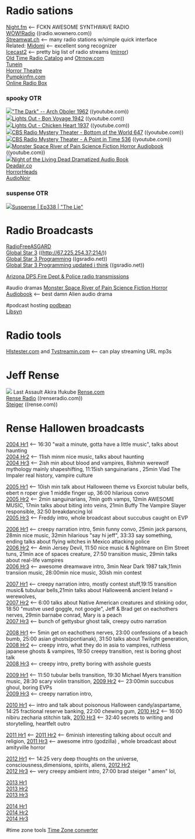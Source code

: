 # Radio sations
[Night.fm](https://nightride.fm/)  <-- FCKN AWESOME SYNTHWAVE RADIO  
[WOW!Radio](https://radio.wownero.com/) ((radio.wownero.com))  
[Streamwat.ch](http://streamwat.ch/radio/)  <-- many radio stations w/simple quick interface  
Related: [Midomi](https://www.midomi.com/)  <-- excellent song recognizer  
[Icecast2](http://167.88.153.133/)  <-- pretty big list of radio streams  ([mirror](http://dir.xiph.org/genres))  
[Old Time Radio Catalog](https://www.otrcat.com/)  and [Otrnow.com](https://otrnow.com/)  
[Tunein](https://tunein.com/)  
[Horror Theatre](http://www.horror-theatre.com/)  
[Pumpkinfm.com](https://pumpkinfm.com/)  
[Online Radio Box](https://onlineradiobox.com/)  

### spooky OTR  
<img src="https://youtube.com/favicon.ico">["The Dark" -- Arch Oboler 1962](https://www.youtube.com/watch?v=mSmEh8TxswQ)  ((youtube.com))  
<img src="https://youtube.com/favicon.ico">[Lights Out - Bon Voyage 1942](https://www.youtube.com/watch?v=Gt7C6agcrUE)  ((youtube.com))  
<img src="https://youtube.com/favicon.ico">[Lights Out - Chicken Heart 1937](https://www.youtube.com/watch?v=G_OD_jUnYNM)  ((youtube.com))  
<img src="https://youtube.com/favicon.ico">[CBS Radio Mystery Theater - Bottom of the World 647](https://www.youtube.com/watch?v=Wj6Pg_fqrbM)  ((youtube.com))  
<img src="https://youtube.com/favicon.ico">[CBS Radio Mystery Theater - A Point in Time 536](https://www.youtube.com/watch?v=6pPnh0AqNLg)  ((youtube.com))  
<img src="https://youtube.com/favicon.ico">[Monster Space River of Pain Science Fiction Horror Audiobook](https://www.youtube.com/watch?v=c2bHJj8Rg1s)  ((youtube.com))  
<img src="https://youtube.com/favicon.ico">[Night of the Living Dead Dramatized Audio Book](https://www.youtube.com/watch?v=ok8IchryDh0)   
[Deadair.co](https://deadair.co/)  
[HorrorHeads](https://horrorheads.podbean.com/)  
[AudioNoir](https://lf.org/milosz/web/noir/index.html)  


### suspense OTR
<img src="https://youtube.com/favicon.ico">[Suspense | Ep338 | "The Lie"](https://www.youtube.com/watch?v=-cuc8poWz40)   

# Radio Broadcasts
[RadioFreeASGARD](https://radiofreeasgard.podbean.com/)  
[Global Star 3](http://67.225.254.37:2146/index.html?sid=1) ((http://67.225.254.37:214/))  
[Global Star 3 Programming](http://www.gsradio.net/schedule/star-3.htm) ((gsradio.net))  
[Global Star 3 Programming updated i think](http://www.gsradio.net/help/m-f-star-3.htm) ((gsradio.net))  

[Arizona DPS,Fire Dept & Police radio transmissions](https://m.broadcastify.com/listen/stid/4)  
  
#audio dramas
[Monster Space River of Pain Science Fiction Horror Audiobook](https://www.youtube.com/watch?v=c2bHJj8Rg1s)  <-- best damn Alien audio drama  

#podcast hosting
[podbean](https://www.podbean.com/)  
[Libsyn](https://libsyn.com/)  

# Radio tools
[Hlstester.com](https://www.hlstester.com/) and [Tvstreamin.com](https://tvstreamin.com/stream-tester.html)   <-- can play streaming URL mp3s   

# Jeff Rense
<img src="https://www.renseradio.com/JR-2b.jpg">  Last Assault  Akira Ifukube
[Rense.com](https://rense.com/)  
[Rense Radio](https://www.renseradio.com/) ((renseradio.com))  
[Steiger](https://rense.com/steiger/steigerA.htm)  ((rense.com))  

# Rense Hallowen broadcasts
[2004 Hr1](http://mediaarchives.gsradio.net/rense/special/rense_Steiger_102904_hr1.mp3)  <-- 16:30 "wait a minute, gotta have a little music", talks about haunting  
[2004 Hr2](http://mediaarchives.gsradio.net/rense/special/rense_Steiger_102904_hr2.mp3)  <-- 11ish minm nice music, talks about haunting  
[2004 Hr3](http://mediaarchives.gsradio.net/rense/special/rense_Steiger_102904_hr3.mp3)  <-- 2ish min about blood and vampires, 8ishmin werewolf mythology mainly shapeshifting, 11:15ish sanguinarians , 25min Vlad The Impaler real history, vampire culture  

[2005 Hr1](http://mediaarchives.gsradio.net/rense/special/rense_Steiger_102805_hr1.mp3)  <-- 10ish min talk about Halloween theme vs Exorcist tubular bells, ebert n roper give 1 middle finger up, 36:00 hilarious convo  
[2005 Hr2](http://mediaarchives.gsradio.net/rense/special/rense_Steiger_102805_hr2.mp3)  <-- 2min sanguinarians, 7min goth vamps, 12min AWESOME MUSIC, 17min talks about biting into veins, 21min Buffy The Vampire Slayer responsible, 32:50 breakdancing lol  
[2005 Hr3](http://mediaarchives.gsradio.net/rense/special/rense_Steiger_102805_hr3.mp3)  <-- Freddy intro, whole broadcast about succubus caught on EVP 

[2006 Hr1](http://mediaarchives.gsradio.net/rense/special/rense_Steiger_102706_hr1.mp3)  <-- creepy narration intro, 5min funny convo, 25min jack parsons, 28min nice music, 32min hilarious "say hi jeff", 33:33 say something, ending talks about flying witches in Mexico attacking police   
[2006 Hr2](http://mediaarchives.gsradio.net/rense/special/rense_Steiger_102706_hr2.mp3)  <-- 4min Jersey Devil, 11:50 nice music & Nightmare on Elm Street tuns, 21min ace of spaces creature, 27:50 transition music,  29min talks about real-life vampires  
[2006 Hr3](http://mediaarchives.gsradio.net/rense/special/rense_Steiger_102706_hr3.mp3)  <-- awesome dreamwave intro, 3min Near Dark 1987 talk,11min transiion music, 28:00min nice music,  30ish min contest

[2007 Hr1](http://mediaarchives.gsradio.net/rense/special/rense_Steiger_102607_hr1.mp3)  <-- creepy narration intro, mostly contest stuff,19:15 transition music& tubuluar bells,21min talks about Halloween& ancient Ireland = werewolves,   
[2007 Hr2](http://mediaarchives.gsradio.net/rense/special/rense_Steiger_102607_hr2.mp3)  <-- 6:00 talks about Native American creatures and stinking odor, 18:50 "mustve used goggle, not google", Jeff & Brad get on eachothers nerves, 29min barnabe conrad,  Mary is a peach  
[2007 Hr3](http://mediaarchives.gsradio.net/rense/special/rense_Steiger_102607_hr3.mp3)  <-- bunch of gettysbur ghost talk, creepy outro narration

[2008 Hr1](http://mediaarchives.gsradio.net/rense/special/rense_Steiger_102408_hr1.mp3)  <-- 5min get on eachothers nerves, 23:00 confessions of a beach bumb, 25:00 asian ghosts(pontianak), 31:50 talks about Twilight generation,  
[2008 Hr2](http://mediaarchives.gsradio.net/rense/special/rense_Steiger_102408_hr2.mp3)  <-- creepy intro, what they do in asia to vampires, ruthless japanese ghosts & vampires,  19:50 creepy transition, rest is boring ghost talk  
[2008 Hr3](http://mediaarchives.gsradio.net/rense/special/rense_Steiger_102408_hr3.mp3)  <-- creepy intro, pretty boring with asshole guests  

[2009 Hr1](http://mediaarchives.gsradio.net/rense/special/rense_Steiger_103009_hr1.mp3)  <-- 11:50 tubular bells transition, 19:30 Michael Myers transition music, 28:30 scary violin transition, 
[2009 Hr2](http://mediaarchives.gsradio.net/rense/special/rense_Steiger_103009_hr2.mp3)  <-- 23:00min succubus ghoul,  boring EVPs  
[2009 Hr3](http://mediaarchives.gsradio.net/rense/special/rense_Steiger_103009_hr3.mp3)  <-- creepy narration intro,  

[2010 Hr1](http://mediaarchives.gsradio.net/rense/special/rense_Steiger_102910_hr1.mp3)  <-- intro and talk about poisonous Halloween candy/aspartame, 14:25 fractional reserve banking, 22:00 chewing gum, 
[2010 Hr2](http://mediaarchives.gsradio.net/rense/special/rense_Steiger_102910_hr2.mp3)  <-- 16:00 nibiru zecharia stitchin talk, 
[2010 Hr3](http://mediaarchives.gsradio.net/rense/special/rense_Steiger_102910_hr3.mp3)  <-- 32:40 secrets  to writing and storytelling, heartfelt outro 

[2011 Hr1](http://mediaarchives.gsradio.net/rense/special/rense_Steiger_102811_hr1.mp3)  <-- 
[2011 Hr2](http://mediaarchives.gsradio.net/rense/special/rense_Steiger_102811_hr2.mp3)  <-- 6minish interesting talking about occult and religion, 
[2011 Hr3](http://mediaarchives.gsradio.net/rense/special/rense_Steiger_102811_hr3.mp3)  <-- awesome intro (godzilla)  , whole broadcast about amityville horror

[2012 Hr1](http://mediaarchives.gsradio.net/rense/special/rense_Steiger_103112_hr1.mp3)  <-- 14:25 very deep thoughts on the universe, consciousness,dimensions, spirits, aliens, 
[2012 Hr2](http://mediaarchives.gsradio.net/rense/special/rense_Steiger_103112_hr2.mp3)  
[2012 Hr3](http://mediaarchives.gsradio.net/rense/special/rense_Steiger_103112_hr3.mp3)  <-- very creepy ambient intro,  27:00 brad steiger " amen" lol,  

[2013 Hr1](http://mediaarchives.gsradio.net/rense/special/rense_Steiger_103113_hr1.mp3)  
[2013 Hr2](http://mediaarchives.gsradio.net/rense/special/rense_Steiger_103113_hr2.mp3)  
[2013 Hr3](http://mediaarchives.gsradio.net/rense/special/rense_Steiger_103113_hr3.mp3)  

[2014 Hr1](http://mediaarchives.gsradio.net/rense/special/rense_Steiger_103014_hr1.mp3)  
[2014 Hr2](http://mediaarchives.gsradio.net/rense/special/rense_Steiger_103014_hr2.mp3)  
[2014 Hr3](http://mediaarchives.gsradio.net/rense/special/rense_Steiger_103014_hr3.mp3)  

#time zone tools
[Time Zone converter](https://24timezones.com/difference/mst/est)  